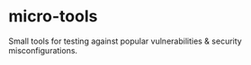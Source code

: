 # micro-tools
Small tools for testing against popular vulnerabilities &amp; security misconfigurations.
